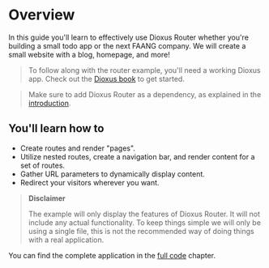 # Overview

In this guide you'll learn to effectively use Dioxus Router whether you're
building a small todo app or the next FAANG company. We will create a small
website with a blog, homepage, and more!

> To follow along with the router example, you'll need a working Dioxus app.
> Check out the [Dioxus book][db] to get started.

> Make sure to add Dioxus Router as a dependency, as explained in the
> [introduction](../index.md).

## You'll learn how to
- Create routes and render "pages".
- Utilize nested routes, create a navigation bar, and render content for a
  set of routes.
- Gather URL parameters to dynamically display content.
- Redirect your visitors wherever you want.

> **Disclaimer**
>
> The example will only display the features of Dioxus Router. It will not
> include any actual functionality. To keep things simple we will only be using
> a single file, this is not the recommended way of doing things with a real
> application.

You can find the complete application in the [full code](./full-code.md)
chapter.

[db]: https://dioxuslabs.com/guide/
